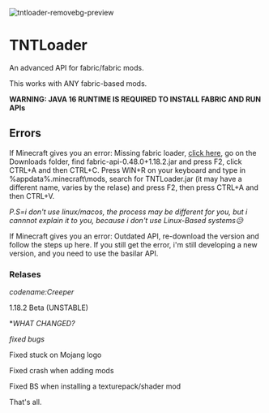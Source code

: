 ![tntloader-removebg-preview](https://user-images.githubusercontent.com/102176023/162567240-48bb00eb-23a1-493e-9c8f-9ed8825dda60.png)


# TNTLoader
An advanced API for fabric/fabric mods.

This works with ANY fabric-based mods.

**WARNING: JAVA 16 RUNTIME IS REQUIRED TO INSTALL FABRIC AND RUN APIs**

## Errors

If Minecraft gives you an error: Missing fabric loader, [click here](https://www.curseforge.com/minecraft/mc-mods/fabric-api/download/3689020/file), go on the Downloads folder, find fabric-api-0.48.0+1.18.2.jar and press F2, click CTRL+A and then CTRL+C. Press WIN+R on your keyboard and type in %appdata%\.minecraft\mods\, search for TNTLoader.jar (it may have a different name, varies by the relase) and press F2, then press CTRL+A and then CTRL+V.

_P.S=i don't use linux/macos, the process may be different for you, but i cannnot explain it to you, because i don't use Linux-Based systems😥_

If Minecraft gives you an error: Outdated API, re-download the version and follow the steps up here. If you still get the error, i'm still developing a new version, and you need to use the basilar API. 

### Relases

_codename:Creeper_

1.18.2 Beta (UNSTABLE)

**WHAT CHANGED?*

*fixed bugs*

Fixed stuck on Mojang logo

Fixed crash when adding mods

Fixed BS when installing a texturepack/shader mod

That's all.
